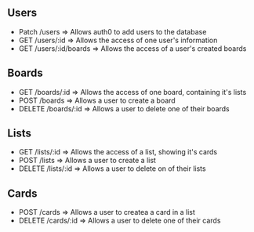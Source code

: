 ## Users
* Patch /users => Allows auth0 to add users to the database
* GET /users/:id => Allows the access of one user's information
* GET /users/:id/boards => Allows the access of a user's created boards

## Boards
* GET /boards/:id => Allows the access of one board, containing it's lists
* POST /boards => Allows a user to create a board
* DELETE /boards/:id => Allows a user to delete one of their boards

## Lists
* GET /lists/:id => Allows the access of a list, showing it's cards
* POST /lists => Allows a user to create a list
* DELETE /lists/:id => Allows a user to delete on of their lists

## Cards
* POST /cards => Allows a user to createa a card in a list
* DELETE /cards/:id => Allows a user to delete one of their cards